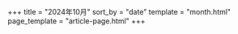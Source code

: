 +++
title = "2024年10月"
sort_by = "date"
template = "month.html"
page_template = "article-page.html"
+++
